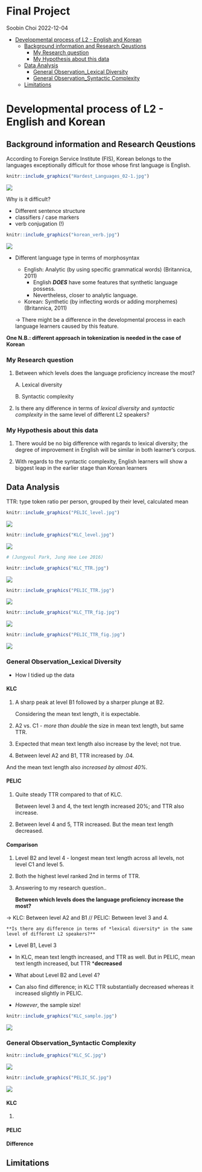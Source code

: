 Final Project
================
Soobin Choi
2022-12-04

- <a href="#developmental-process-of-l2---english-and-korean"
  id="toc-developmental-process-of-l2---english-and-korean">Developmental
  process of L2 - English and Korean</a>
  - <a href="#background-information-and-research-qeustions"
    id="toc-background-information-and-research-qeustions">Background
    information and Research Qeustions</a>
    - <a href="#my-research-question" id="toc-my-research-question">My
      Research question</a>
    - <a href="#my-hypothesis-about-this-data"
      id="toc-my-hypothesis-about-this-data">My Hypothesis about this data</a>
  - <a href="#data-analysis" id="toc-data-analysis">Data Analysis</a>
    - <a href="#general-observation_lexical-diversity"
      id="toc-general-observation_lexical-diversity">General
      Observation_Lexical Diversity</a>
    - <a href="#general-observation_syntactic-complexity"
      id="toc-general-observation_syntactic-complexity">General
      Observation_Syntactic Complexity</a>
  - <a href="#limitations" id="toc-limitations">Limitations</a>

# Developmental process of L2 - English and Korean

## Background information and Research Qeustions

According to Foreign Service Institute (FIS), Korean belongs to the
languages exceptionally difficult for those whose first language is
English.

``` r
knitr::include_graphics("Hardest_Languages_02-1.jpg")
```

![](Hardest_Languages_02-1.jpg)<!-- -->

Why is it difficult?

- Different sentence structure
- classifiers / case markers
- verb conjugation (!)

``` r
knitr::include_graphics("korean_verb.jpg")
```

![](korean_verb.jpg)<!-- -->

- Different language type in terms of morphosyntax

  - English: Analytic (by using specific grammatical words) (Britannica,
    2011)
    - English ***DOES*** have some features that synthetic language
      possess.
    - Nevertheless, closer to analytic language.
  - Korean: Synthetic (by inflecting words or adding morphemes)
    (Britannica, 2011)

  -\> There might be a difference in the developmental process in each
  language learners caused by this feature.

**One N.B.: different approach in tokenization is needed in the case of
Korean**

### My Research question

1.  Between which levels does the language proficiency increase the
    most?

    A. Lexical diversity

    B. Syntactic complexity

2.  Is there any difference in terms of *lexical diversity* and
    *syntactic complexity* in the same level of different L2 speakers?

### My Hypothesis about this data

1.  There would be no big difference with regards to lexical diversity;
    the degree of improvement in English will be similar in both
    learner’s corpus.

2.  With regards to the syntactic complexity, English learners will show
    a biggest leap in the earlier stage than Korean learners

## Data Analysis

TTR: type token ratio per person, grouped by their level, calculated
mean

``` r
knitr::include_graphics("PELIC_level.jpg")
```

![](PELIC_level.jpg)<!-- -->

``` r
knitr::include_graphics("KLC_level.jpg")
```

![](KLC_level.jpg)<!-- -->

``` r
# (Jungyeul Park, Jung Hee Lee 2016)
```

``` r
knitr::include_graphics("KLC_TTR.jpg")
```

![](KLC_TTR.jpg)<!-- -->

``` r
knitr::include_graphics("PELIC_TTR.jpg")
```

![](PELIC_TTR.jpg)<!-- -->

``` r
knitr::include_graphics("KLC_TTR_fig.jpg")
```

![](KLC_TTR_fig.jpg)<!-- -->

``` r
knitr::include_graphics("PELIC_TTR_fig.jpg")
```

![](PELIC_TTR_fig.jpg)<!-- -->

### General Observation_Lexical Diversity

- How I tidied up the data

#### KLC

1.  A sharp peak at level B1 followed by a sharper plunge at B2.

    Considering the mean text length, it is expectable.

2.  A2 vs. C1 - *more than double* the size in mean text length, but
    same TTR.

3.  Expected that mean text length also increase by the level; not true.

4.  Between level A2 and B1, TTR increased by .04.

And the mean text length also *increased by almost 40%.*

#### PELIC

1.  Quite steady TTR compared to that of KLC.

    Between level 3 and 4, the text length increased 20%; and TTR also
    increase.

2.  Between level 4 and 5, TTR increased. But the mean text length
    decreased.

#### Comparison

1.  Level B2 and level 4 - longest mean text length across all levels,
    not level C1 and level 5.

2.  Both the highest level ranked 2nd in terms of TTR.

3.  Answering to my research question..

    **Between which levels does the language proficiency increase the
    most?**

-\> KLC: Between level A2 and B1 // PELIC: Between level 3 and 4.

    **Is there any difference in terms of *lexical diversity* in the same level of different L2 speakers?**

- Level B1, Level 3

- In KLC, mean text length increased, and TTR as well. But in PELIC,
  mean text length increased, but TTR \***decreased**

- What about Level B2 and Level 4?

- Can also find difference; in KLC TTR substantially decreased whereas
  it increased slightly in PELIC.

- *However*, the sample size!

``` r
knitr::include_graphics("KLC_sample.jpg")
```

![](KLC_sample.jpg)<!-- -->

### General Observation_Syntactic Complexity

``` r
knitr::include_graphics("KLC_SC.jpg")
```

![](KLC_SC.jpg)<!-- -->

``` r
knitr::include_graphics("PELIC_SC.jpg")
```

![](PELIC_SC.jpg)<!-- -->

#### KLC

1.  

#### PELIC

#### Difference

## Limitations

